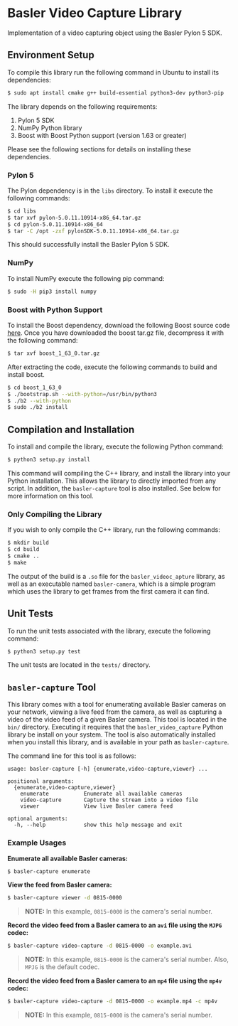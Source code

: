 # Basler Video Capture Library
Implementation of a video capturing object using the Basler Pylon 5 SDK.

## Environment Setup
To compile this library run the following command in Ubuntu to install its dependencies:

```sh
$ sudo apt install cmake g++ build-essential python3-dev python3-pip
```

The library depends on the following requirements:

1. Pylon 5 SDK
2. NumPy Python library
2. Boost with Boost Python support (version 1.63 or greater)

Please see the following sections for details on installing these dependencies.

### Pylon 5
The Pylon dependency is in the `libs` directory. To install it execute the 
following commands:

```sh
$ cd libs
$ tar xvf pylon-5.0.11.10914-x86_64.tar.gz
$ cd pylon-5.0.11.10914-x86_64
$ tar -C /opt -zxf pylonSDK-5.0.11.10914-x86_64.tar.gz
```

This should successfully install the Basler Pylon 5 SDK.

### NumPy
To install NumPy execute the following pip command:

```sh
$ sudo -H pip3 install numpy
```

### Boost with Python Support
To install the Boost dependency, download the following Boost source code 
[here](https://sourceforge.net/projects/boost/files/boost/1.63.0/boost_1_63_0.tar.gz).
Once you have downloaded the boost tar.gz file, decompress it with the following
command:

```sh
$ tar xvf boost_1_63_0.tar.gz
```

After extracting the code, execute the following commands to build and install
boost.

```sh
$ cd boost_1_63_0
$ ./bootstrap.sh --with-python=/usr/bin/python3
$ ./b2 --with-python
$ sudo ./b2 install
```

## Compilation and Installation
To install and compile the library, execute the following Python command:

```sh
$ python3 setup.py install
```

This command will compiling the C++ library, and install the library into your
Python installation. This allows the library to directly imported from any
script. In addition, the `basler-capture` tool is also installed. See below
for more information on this tool.

### Only Compiling the Library
If you wish to only compile the C++ library, run the following commands:

```sh
$ mkdir build
$ cd build
$ cmake ..
$ make
```

The output of the build is a `.so` file for the `basler_videoc_apture` library, 
as well as an executable named `basler-camera`, which is a simple program which 
uses the library to get frames from the first camera it can find.

## Unit Tests
To run the unit tests associated with the library, execute the following
command:

```sh
$ python3 setup.py test
```

The unit tests are located in the `tests/` directory.

## `basler-capture` Tool
This library comes with a tool for enumerating available Basler cameras on your
network, viewing a live feed from the camera, as well as capturing a video of
the video feed of a given Basler camera. This tool is located in the `bin/`
directory. Executing it requires that the `basler_video_capture` Python 
library be install on your system. The tool is also automatically installed when
you install this library, and is available in your path as `basler-capture`.

The command line for this tool is as follows:

```
usage: basler-capture [-h] {enumerate,video-capture,viewer} ...

positional arguments:
  {enumerate,video-capture,viewer}
    enumerate           Enumerate all available cameras
    video-capture       Capture the stream into a video file
    viewer              View live Basler camera feed

optional arguments:
  -h, --help            show this help message and exit
```

### Example Usages

**Enumerate all available Basler cameras:**
```sh
$ basler-capture enumerate
```

**View the feed from Basler camera:**
```sh
$ basler-capture viewer -d 0815-0000
```
> **NOTE:** In this example, `0815-0000` is the camera's serial number.

**Record the video feed from a Basler camera to an `avi` file using the `MJPG`
codec:**
```sh
$ basler-capture video-capture -d 0815-0000 -o example.avi
```
> **NOTE:** In this example, `0815-0000` is the camera's serial number. Also,
> `MPJG` is the default codec.

**Record the video feed from a Basler camera to an `mp4` file using the `mp4v`
codec:**
```sh
$ basler-capture video-capture -d 0815-0000 -o example.mp4 -c mp4v 
```
> **NOTE:** In this example, `0815-0000` is the camera's serial number.
